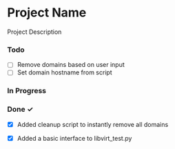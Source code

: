 # Project Name

Project Description

### Todo

- [ ] Remove domains based on user input  
- [ ] Set domain hostname from script  

### In Progress


### Done ✓

- [x] Added cleanup script to instantly remove all domains  
- [x] Added a basic interface to libvirt_test.py  

